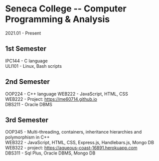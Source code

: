 # Seneca College -- Computer Programming & Analysis

2021.01 - Present

1st Semester  
---------------
IPC144 - C language  
ULI101 - Linux, Bash scripts  


2nd Semester  
---------------
OOP224 - C++ language
WEB222 - JavaScript, HTML, CSS  
WEB222 - Project: https://me60714.github.io  
DBS211 - Oracle DBMS  


3rd Semester  
---------------
OOP345 -  Multi-threading, containers, inheritance hierarchies and polymorphism in C++  
WEB322 -  JavaScript, HTML, CSS, Express.js, Handlebars.js, Mongo DB  
WEB322 -  project: https://aqueous-coast-16891.herokuapp.com  
DBS311 -  Sql Plus, Oracle DBMS, Mongo DB  
